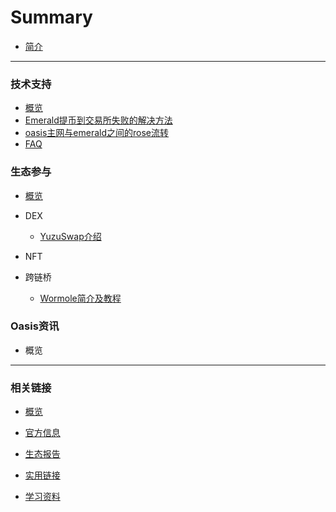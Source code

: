# Summary

* [简介](README.md)

------



### 技术支持

- [概览](./dev_support/概览.md)
- [Emerald提币到交易所失败的解决方法](./dev_support/Emerald提币到币安失败解决方法.md)
- [oasis主网与emerald之间的rose流转](./dev_support/oasis主网与emerald之间的rose流转/oasis主网与emerald之间的rose流转.md)
- [FAQ](./dev_support/FAQ.md)

### 生态参与

- [概览](./ecosystem_paticipate/生态总览.md)

- DEX

  - [YuzuSwap介绍](ecosystem_paticipate/dex/yuzuswap/YuzuSwap介绍.md)

- NFT

- 跨链桥

  - [Wormole简介及教程](ecosystem_paticipate/bridge/wormhole/Wormhole简介及教程.md)

### Oasis资讯

- 概览

------



### 相关链接


- [概览](./links/概览.md)

- [官方信息](./links/官方信息.md)

- [生态报告](./links/生态报告.md)

- [实用链接](./links/实用链接.md)

- [学习资料](./links/学习资料.md)
